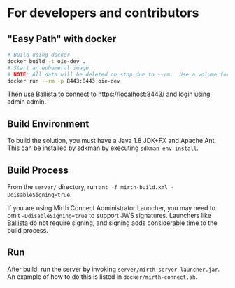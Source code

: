 # For developers and contributors

## "Easy Path" with docker

```bash
# Build using docker
docker build -t oie-dev .
# Start an ephemeral image
# NOTE: All data will be deleted on stop due to --rm.  Use a volume for "real" use.
docker run --rm -p 8443:8443 oie-dev
```

Then use [Ballista](https://github.com/kayyagari/ballista) to connect to 
https://localhost:8443/ and login using admin admin.

## Build Environment

To build the solution, you must have a Java 1.8 JDK+FX and Apache Ant.  This
can be installed by [sdkman](https://sdkman.io/) by executing `sdkman env install`.

## Build Process

From the `server/` directory, run `ant -f mirth-build.xml -DdisableSigning=true`.

If you are using Mirth Connect Administrator Launcher, you may need to omit
`-DdisableSigning=true` to support JWS signatures.  Launchers like 
[Ballista](https://github.com/kayyagari/ballista) do not require signing, and
signing adds considerable time to the build process.

## Run

After build, run the server by invoking `server/mirth-server-launcher.jar`.  An
example of how to do this is listed in `docker/mirth-connect.sh`.
